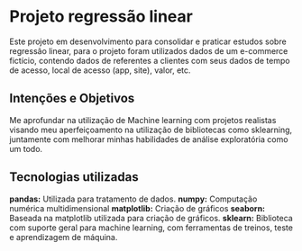 # Projeto regressão linear
Este projeto em desenvolvimento para consolidar e praticar estudos sobre regressão linear, para o projeto foram utilizados dados de um e-commerce fictício, contendo dados de referentes a clientes com seus dados de tempo de acesso, local de acesso (app, site), valor, etc.

## Intenções e Objetivos
Me aprofundar na utilização de Machine learning com projetos realistas visando meu aperfeiçoamento na utilização de bibliotecas como sklearning, juntamente com melhorar minhas habilidades de análise exploratória como um todo.

## Tecnologias utilizadas
**pandas:** Utilizada para tratamento de dados.
**numpy:** Computação numérica multidimensional
**matplotlib:** Criação de gráficos
**seaborn:** Baseada na matplotlib utilizada para criação de gráficos.
**sklearn:** Biblioteca com suporte geral para machine learning, com ferramentas de treinos, teste e aprendizagem de máquina.